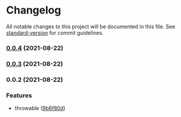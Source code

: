 # Changelog

All notable changes to this project will be documented in this file. See [standard-version](https://github.com/conventional-changelog/standard-version) for commit guidelines.

### [0.0.4](https://github.com/zxch3n/throwable/compare/v0.0.3...v0.0.4) (2021-08-22)

### [0.0.3](https://github.com/zxch3n/throwable/compare/v0.0.2...v0.0.3) (2021-08-22)

### 0.0.2 (2021-08-22)


### Features

* throwable ([9b6f80d](https://github.com/zxch3n/throwable/commit/9b6f80dbb0a707c70ef610f484de7215c93297d2))
